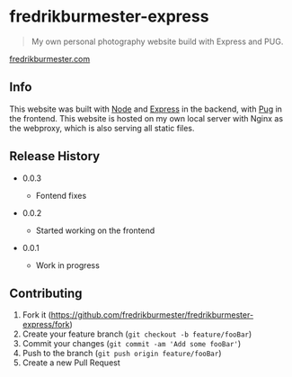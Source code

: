 # fredrikburmester-express
> My own personal photography website build with Express and PUG.

[fredrikburmester.com](https://fredrikburmester.com)

## Info

This website was built with [Node](https://nodejs.org/en/) and [Express](https://expressjs.com/) in the backend, with [Pug](https://pugjs.org/api/getting-started.html) in the frontend. This website is hosted on my own local server with Nginx as the webproxy, which is also serving all static files. 

## Release History

* 0.0.3 
    * Fontend fixes
    
* 0.0.2
    * Started working on the frontend

* 0.0.1
    * Work in progress

## Contributing

1. Fork it (<https://github.com/fredrikburmester/fredrikburmester-express/fork>)
2. Create your feature branch (`git checkout -b feature/fooBar`)
3. Commit your changes (`git commit -am 'Add some fooBar'`)
4. Push to the branch (`git push origin feature/fooBar`)
5. Create a new Pull Request
